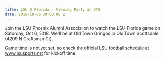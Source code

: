 ```yaml
---
title: LSU @ Florida - Viewing Party at OTG
date: 2018-10-06 00:00:00 Z
---
```


Join the LSU Phoenix Alumni Association to watch the LSU-Florida game on Saturday, Oct 6, 2018. We'll be at Old Town Gringos in Old Town Scottsdale (4209 N Craftsman Ct). 

Game time is not yet set, so check the official LSU football schedule at www.lsusports.net for kickoff time.


